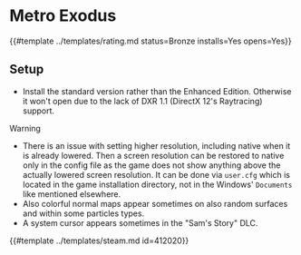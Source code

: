 # Metro Exodus
<!-- script:Aliases [] -->

{{#template ../templates/rating.md status=Bronze installs=Yes opens=Yes}}

## Setup

- Install the standard version rather than the Enhanced Edition. Otherwise it won't open due to the lack of DXR 1.1 (DirectX 12's Raytracing) support.

> [!WARNING]
> - There is an issue with setting higher resolution, including native when it is already lowered. Then a screen resolution can be restored to native only in the config file as the game does not show anything above the actually lowered screen resolution. It can be done via `user.cfg` which is located in the game installation directory, not in the Windows' `Documents` like mentioned elsewhere.
> - Also colorful normal maps appear sometimes on also random surfaces and within some particles types.
> - A system cursor appears sometimes in the "Sam's Story" DLC.

{{#template ../templates/steam.md id=412020}}

